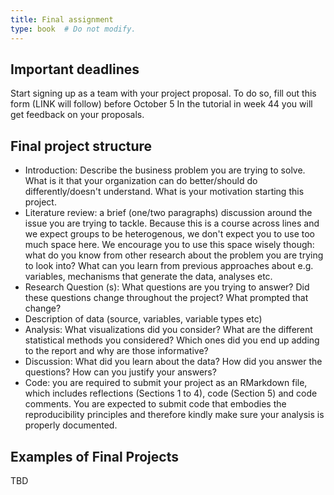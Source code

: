 ```yaml
---
title: Final assignment
type: book  # Do not modify.
---
```

## Important deadlines

Start signing up as a team with your project proposal. To do so, fill out this form (LINK will follow) before October 5 
In the tutorial in week 44 you will get feedback on your proposals. 

## Final project structure

*	Introduction: Describe the business problem you are trying to solve. What is it that your organization can do better/should do differently/doesn't understand. What is your motivation starting this project.
*	Literature review: a brief (one/two paragraphs) discussion around the issue you are trying to tackle. Because this is a course across lines and we expect groups to be heterogenous, we don't expect you to use too much space here. We encourage you to use this space wisely though: what do you know from other research about the problem you are trying to look into? What can you learn from previous approaches about e.g. variables, mechanisms that generate the data, analyses etc.
*	Research Question (s): What questions are you trying to answer? Did these questions change throughout the project? What prompted that change?
*	Description of data (source, variables, variable types etc)
*	Analysis: What visualizations did you consider? What are the different statistical methods you considered? Which ones did you end up adding to the report and why are those informative?
*	Discussion: What did you learn about the data? How did you answer the questions? How can you justify your answers? 
*	Code: you are required to submit your project as an RMarkdown file, which includes reflections (Sections 1 to 4), code (Section 5) and code comments. You are expected to submit code that embodies the reproducibility principles and therefore kindly make sure your analysis is properly documented. 



## Examples of Final Projects

TBD


